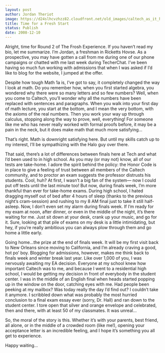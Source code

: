 ```yaml
---
layout: post
author: Jordan Theriot
image: https://d24slhcvzhzz82.cloudfront.net/old_images/caltech_as_it_happens/6a0105349b8251970b0105364f1eac970b.jpg
title: Time for a Fresh Start
status: Publish
date: 2008-12-10
---
```



Alright, time for Round 2 of The Frosh Experience. If you haven’t read my bio, let me summarize. I’m Jordan, a freshman in Ricketts Hovse. As a prospective, you may have gotten a call from me during one of our phone campaigns or chatted with me last week during TecherChat. I’ve been having so much fun working with admissions that when I was asked if I’d like to blog for the website, I jumped at the offer. 

 Despite how tough Math 1a is, I’ve got to say, it completely changed the way I look at math. Do you remember how, when you first started algebra, you wondered why there were so many letters and so few numbers? Well, when you come to Caltech, you’ll wonder why all the numbers have been replaced with sentences and paragraphs. When you walk into your first day of math lecture, you start at the bottom, and I mean the very bottom, with the axioms of the real numbers. Then you work your way up through calculus, stopping along the way to prove, well, everything! For someone like me who has never really worked with formal proofs before, it may be a pain in the neck, but it does make math that much more satisfying…

That’s right. Math is downright satisfying here. But until my skills catch up to my interest, I’ll be sympathizing with the Halo guy over there.

That said, there’s a lot of differences between finals here at Tech and what I’d been used to in high school. As you may (or may not) know, all of our tests are take-home. I adore the spirit behind the policy: the Honor Code is in place to give a feeling of trust between all members of the Caltech community, and to proctor an exam suggests the professor distrusts his students. Cool, huh? At first, I wasn’t a big fan of the system— now I could put off tests until the last minute too! But now, during finals week, I’m more thankful than ever for take-home exams. During high school, I hated dragging myself out of bed after 4 hours of sleep (thanks to the previous night’s cram-session) and rushing to my 8 AM final just to take it still half-asleep. Now, I don’t even set my alarm during finals week. If I’m ready for my exam at noon, after dinner, or even in the middle of the night, it’s there waiting for me. Just sit down at your desk, crank up your music, and go for it. Sure, looking at that pile of exams on my desk is a little intimidating, but hey, if you’re really ambitious you can always plow through them and go home a little early.

Going home…the prize at the end of finals week. It will be my first visit back to New Orleans since moving to California, and I’m already craving a good, hot po’ boy. Blogging for admissions, however, makes me think back to finals week and winter break last year. Like over 1,000 of you, I was nervously awaiting my EA decision. Everyone at my school knew how important Caltech was to me, and because I went to a residential high school, I would be getting my decision in front of everybody in the student center. I was in the middle of an English final when heads started popping up in the window on the door, catching eyes with me. Had people been peeking at my mailbox? Was today really the day I’d find out? I couldn’t take it anymore. I scribbled down what was probably the most hurried conclusion to a final exam essay ever (sorry, Dr. Hall) and ran down to the student center. I tore open that silver and orange envelope and celebrated, then and there, with at least 50 of my classmates. It was unreal...

So, the moral of the story is this. Whether it’s with your parents, best friend, all alone, or in the middle of a crowded room (like me!), opening your acceptance letter is an incredible feeling, and I hope it’s something you all get to experience.

Happy waiting...




